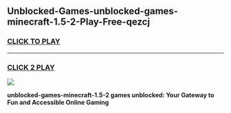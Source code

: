 
## Unblocked-Games-unblocked-games-minecraft-1.5-2-Play-Free-qezcj
<h3>
<a href="https://premium76.site?title=unblocked-games-minecraft-1.5-2&ref=23A">CLICK TO PLAY</a></h3>
<hr>

<h3>
<a href="https://premium76.site?title=unblocked-games-minecraft-1.5-2&ref=23A">CLICK 2 PLAY</a>
  
</h3>

<a href="https://premium76.site?title=unblocked-games-minecraft-1.5-2&ref=23A"><img src="https://clearcache.store/games.png"></a>


**unblocked-games-minecraft-1.5-2 games unblocked: Your Gateway to Fun and Accessible Online Gaming**
